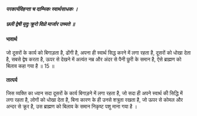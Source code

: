 ##### परकार्यविहन्ता च दाम्भिकः स्वार्थसाधकः ।
##### छली द्वेषी मृदुः क्रूरो विप्रो मार्जार उच्यते ॥

#### भावार्थ

जो दूसरों के कार्य को बिगाड़ता है, ढोंगी है, अपना ही स्वार्थ सिद्ध करने में लगा रहता है, दूसरों को धोखा देता है, सबसे द्वेष करता है, ऊपर से देखने में अत्यंत नम्र और अंदर से पैनी छुरी के समान है, ऐसे ब्राह्मण को बिलाव कहा गया है ॥ 15 ॥

#### तात्पर्य

जिस व्यक्ति का ध्यान सदा दूसरों के कार्य बिगाड़ने में लगा रहता है, जो सदा ही अपने स्वार्थ की सिद्धि में लगा रहता है, लोगों को धोखा देता है, बिना कारण के ही उनसे शत्रुता रखता है, जो ऊपर से कोमल और अन्दर से क्रूर है, उस ब्राह्मण को बिलाव के समान निकृष्ट पशु माना गया है ।